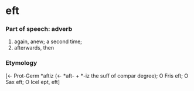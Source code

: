 # eft
### Part of speech: adverb
1. again, anew; a second time;
2. afterwards, then
### Etymology
[← Prot-Germ *aftiz (← *aft- + *-iz the suff of compar degree); O Fris eft; O Sax eft; O Icel ept, eft]
